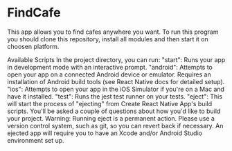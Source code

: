 # FindCafe
This app allows you to find cafes anywhere you want.
To run this program you should clone this repository, install all modules and then start it on choosen platform.

Available Scripts
In the project directory, you can run:
"start":
Runs your app in development mode with an interactive prompt.
"android": 
Attempts to open your app on a connected Android device or emulator. Requires an installation of Android build tools (see React Native docs for detailed setup).
"ios":
Attempts to open your app in the iOS Simulator if you're on a Mac and have it installed.
"test":
Runs the jest test runner on your tests.
"eject":
This will start the process of "ejecting" from Create React Native App's build scripts. You'll be asked a couple of questions about how you'd like to build your project.
Warning: Running eject is a permanent action. Please use a version control system, such as git, so you can revert back if necessary. An ejected app will require you to have an Xcode and/or Android Studio environment set up.
